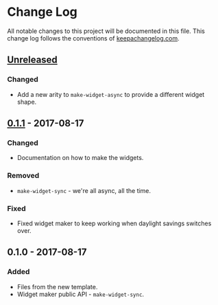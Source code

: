 # Change Log
All notable changes to this project will be documented in this file. This change log follows the conventions of [keepachangelog.com](http://keepachangelog.com/).

## [Unreleased]
### Changed
- Add a new arity to `make-widget-async` to provide a different widget shape.

## [0.1.1] - 2017-08-17
### Changed
- Documentation on how to make the widgets.

### Removed
- `make-widget-sync` - we're all async, all the time.

### Fixed
- Fixed widget maker to keep working when daylight savings switches over.

## 0.1.0 - 2017-08-17
### Added
- Files from the new template.
- Widget maker public API - `make-widget-sync`.

[Unreleased]: https://github.com/your-name/yarn-runner/compare/0.1.1...HEAD
[0.1.1]: https://github.com/your-name/yarn-runner/compare/0.1.0...0.1.1
